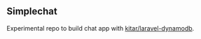 ## Simplechat

Experimental repo to build chat app with [kitar/laravel-dynamodb](https://github.com/kitar/laravel-dynamodb).
